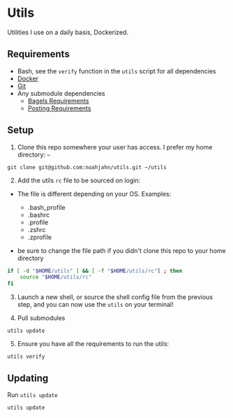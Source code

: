 # Utils

Utilities I use on a daily basis, Dockerized.

## Requirements

- Bash, see the `verify` function in the `utils` script for all dependencies
- [Docker](https://docs.docker.com/get-docker/)
- [Git](https://git-scm.com/downloads)
- Any submodule dependencies
  - [Bagels Requirements](https://github.com/noahjahn/bagels?tab=readme-ov-file#requirements)
  - [Posting Requirements](https://github.com/noahjahn/posting?tab=readme-ov-file#requirements)

## Setup

1. Clone this repo somewhere your user has access. I prefer my home directory: `~`

```shell
git clone git@github.com:noahjahn/utils.git ~/utils
```

2. Add the utils `rc` file to be sourced on login:

- The file is different depending on your OS. Examples:

  - .bash_profile
  - .bashrc
  - .profile
  - .zshrc
  - .zprofile

- be sure to change the file path if you didn't clone this repo to your home directory

```bash
if [ -d "$HOME/utils" ] && [ -f "$HOME/utils/rc"] ; then
    source "$HOME/utils/rc"
fi
```

3. Launch a new shell, or source the shell config file from the previous step, and you can now use the `utils` on your terminal!

4. Pull submodules

```shell
utils update
```

5. Ensure you have all the requirements to run the utils:

```shell
utils verify
```

## Updating

Run `utils update`

```shell
utils update
```
